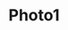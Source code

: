 ---
image: /assets/Images/posts/template2/1.jpg
title: Photo1
link: /assets/Images/posts/template2/1.jpg
number: 1
---